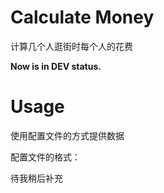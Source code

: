 # Calculate Money

计算几个人逛街时每个人的花费

**Now is in DEV status.**

# Usage

使用配置文件的方式提供数据

配置文件的格式：

待我稍后补充
